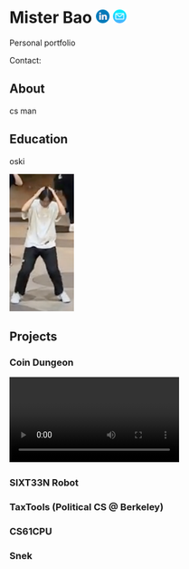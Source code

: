 # Mister Bao  [![linkedin](img/linkedin.png)](http://linkedin.com/in/alan-bao/)  <a href="mailto:alanb@berkeley.edu">![email](img/email.png)</a>
Personal portfolio

Contact:


## About
cs man

## Education
oski

![joever](/img/itsjoever.png)

## Projects
### Coin Dungeon
![coindungeon](/vid/coindungeon.mp4)

### SIXT33N Robot

### TaxTools (Political CS @ Berkeley)

### CS61CPU

### Snek
